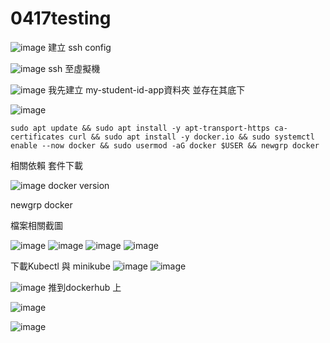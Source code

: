# 0417testing

![image](https://github.com/user-attachments/assets/2209fe0e-1ed4-4d8a-b352-df34437e49f4)
建立 ssh config

![image](https://github.com/user-attachments/assets/39118701-095a-467f-8153-b7b98f9c5036)
ssh 至虛擬機


![image](https://github.com/user-attachments/assets/b308e1ed-1bb6-44b8-8551-601454e8afd4)
我先建立 my-student-id-app資料夾 並存在其底下



![image](https://github.com/user-attachments/assets/cfb45c92-2dfd-449e-96a9-be9feb49b404)
```
sudo apt update && sudo apt install -y apt-transport-https ca-certificates curl && sudo apt install -y docker.io && sudo systemctl enable --now docker && sudo usermod -aG docker $USER && newgrp docker
```

相關依賴 套件下載

![image](https://github.com/user-attachments/assets/e8c991e3-efaf-43c7-ab85-63a70efe849c)
docker version

newgrp docker

檔案相關截圖

![image](https://github.com/user-attachments/assets/828ba338-4ace-4853-9d0b-ab94696b8fa5)
![image](https://github.com/user-attachments/assets/b5bd82d1-4f72-4b4e-86e7-14f23d0aa4e7)
![image](https://github.com/user-attachments/assets/36196052-94e2-4d77-b232-bf93530b1a07)
![image](https://github.com/user-attachments/assets/b6dda18e-a8ad-49b8-9212-81e533ffb5e8)


下載Kubectl 與 minikube
![image](https://github.com/user-attachments/assets/6c10d918-8f0d-4991-89e9-57fd0e75b6e0)
![image](https://github.com/user-attachments/assets/f2011cca-a362-439f-90ab-63bd0f9ac29d)

![image](https://github.com/user-attachments/assets/345406b6-5599-432a-accb-fab72888044c)
推到dockerhub 上

![image](https://github.com/user-attachments/assets/c729969f-a08f-49b5-a4c5-0f49121489ee)

![image](https://github.com/user-attachments/assets/64d2b29e-626d-46f5-b616-beca74f3f30a)



